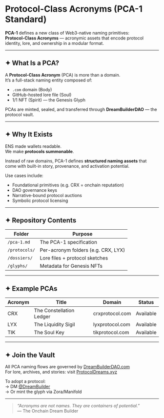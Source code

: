 # Protocol-Class Acronyms (PCA-1 Standard)

**PCA-1** defines a new class of Web3-native naming primitives:  
**Protocol-Class Acronyms** — acronymic assets that encode protocol identity, lore, and ownership in a modular format.

---

## ✦ What Is a PCA?

A **Protocol-Class Acronym** (PCA) is more than a domain.  
It’s a full-stack naming entity composed of:

- `.com` domain (Body)  
- GitHub-hosted lore file (Soul)  
- 1/1 NFT (Spirit) — the Genesis Glyph  

PCAs are minted, sealed, and transferred through **DreamBuilderDAO** — the protocol vault.

---

## ✦ Why It Exists

ENS made wallets readable.  
We make **protocols summonable**.

Instead of raw domains, PCA-1 defines **structured naming assets** that come with built-in story, provenance, and activation potential.

Use cases include:
- Foundational primitives (e.g. CRX = onchain reputation)
- DAO governance keys
- Narrative-bound protocol auctions
- Symbolic protocol licensing

---

## ✦ Repository Contents

| Folder         | Purpose                             |
|----------------|-------------------------------------|
| `/pca-1.md`    | The PCA-1 specification             |
| `/protocols/`  | Per-acronym folders (e.g. CRX, LYX) |
| `/dossiers/`   | Lore files + protocol sketches      |
| `/glyphs/`     | Metadata for Genesis NFTs           |

---

## ✦ Example PCAs

| Acronym | Title                  | Domain             | Status     |
|---------|------------------------|--------------------|------------|
| CRX     | The Constellation Ledger | crxprotocol.com  | Available  |
| LYX     | The Liquidity Sigil     | lyxprotocol.com  | Available  |
| TIK     | The Soul Key            | tikprotocol.com  | Available  |

---

## ✦ Join the Vault

All PCA naming flows are governed by [DreamBuilderDAO.com](https://dreambuilderdao.com)  
For lore, archives, and stories: visit [ProtocolDreams.xyz](https://protocoldreams.xyz)

To adopt a protocol:  
→ DM [@DreamBuilder](https://twitter.com/dreambuilder)  
→ Or mint the glyph via Zora/Manifold

---

> *“Acronyms are not names. They are containers of potential.”*  
> — The Onchain Dream Builder
